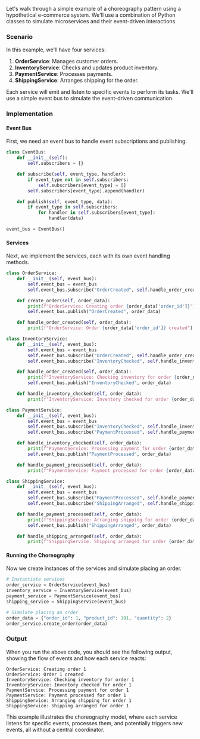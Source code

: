 Let's walk through a simple example of a choreography pattern using a hypothetical e-commerce system. We'll use a combination of Python classes to simulate microservices and their event-driven interactions.

### Scenario
In this example, we'll have four services:
1. **OrderService**: Manages customer orders.
2. **InventoryService**: Checks and updates product inventory.
3. **PaymentService**: Processes payments.
4. **ShippingService**: Arranges shipping for the order.

Each service will emit and listen to specific events to perform its tasks. We'll use a simple event bus to simulate the event-driven communication.

### Implementation

#### Event Bus
First, we need an event bus to handle event subscriptions and publishing.

```python
class EventBus:
    def __init__(self):
        self.subscribers = {}

    def subscribe(self, event_type, handler):
        if event_type not in self.subscribers:
            self.subscribers[event_type] = []
        self.subscribers[event_type].append(handler)

    def publish(self, event_type, data):
        if event_type in self.subscribers:
            for handler in self.subscribers[event_type]:
                handler(data)

event_bus = EventBus()
```

#### Services
Next, we implement the services, each with its own event handling methods.

```python
class OrderService:
    def __init__(self, event_bus):
        self.event_bus = event_bus
        self.event_bus.subscribe("OrderCreated", self.handle_order_created)

    def create_order(self, order_data):
        print(f"OrderService: Creating order {order_data['order_id']}")
        self.event_bus.publish("OrderCreated", order_data)

    def handle_order_created(self, order_data):
        print(f"OrderService: Order {order_data['order_id']} created")

class InventoryService:
    def __init__(self, event_bus):
        self.event_bus = event_bus
        self.event_bus.subscribe("OrderCreated", self.handle_order_created)
        self.event_bus.subscribe("InventoryChecked", self.handle_inventory_checked)

    def handle_order_created(self, order_data):
        print(f"InventoryService: Checking inventory for order {order_data['order_id']}")
        self.event_bus.publish("InventoryChecked", order_data)

    def handle_inventory_checked(self, order_data):
        print(f"InventoryService: Inventory checked for order {order_data['order_id']}")

class PaymentService:
    def __init__(self, event_bus):
        self.event_bus = event_bus
        self.event_bus.subscribe("InventoryChecked", self.handle_inventory_checked)
        self.event_bus.subscribe("PaymentProcessed", self.handle_payment_processed)

    def handle_inventory_checked(self, order_data):
        print(f"PaymentService: Processing payment for order {order_data['order_id']}")
        self.event_bus.publish("PaymentProcessed", order_data)

    def handle_payment_processed(self, order_data):
        print(f"PaymentService: Payment processed for order {order_data['order_id']}")

class ShippingService:
    def __init__(self, event_bus):
        self.event_bus = event_bus
        self.event_bus.subscribe("PaymentProcessed", self.handle_payment_processed)
        self.event_bus.subscribe("ShippingArranged", self.handle_shipping_arranged)

    def handle_payment_processed(self, order_data):
        print(f"ShippingService: Arranging shipping for order {order_data['order_id']}")
        self.event_bus.publish("ShippingArranged", order_data)

    def handle_shipping_arranged(self, order_data):
        print(f"ShippingService: Shipping arranged for order {order_data['order_id']}")
```

#### Running the Choreography
Now we create instances of the services and simulate placing an order.

```python
# Instantiate services
order_service = OrderService(event_bus)
inventory_service = InventoryService(event_bus)
payment_service = PaymentService(event_bus)
shipping_service = ShippingService(event_bus)

# Simulate placing an order
order_data = {"order_id": 1, "product_id": 101, "quantity": 2}
order_service.create_order(order_data)
```

### Output
When you run the above code, you should see the following output, showing the flow of events and how each service reacts:

```
OrderService: Creating order 1
OrderService: Order 1 created
InventoryService: Checking inventory for order 1
InventoryService: Inventory checked for order 1
PaymentService: Processing payment for order 1
PaymentService: Payment processed for order 1
ShippingService: Arranging shipping for order 1
ShippingService: Shipping arranged for order 1
```

This example illustrates the choreography model, where each service listens for specific events, processes them, and potentially triggers new events, all without a central coordinator.